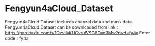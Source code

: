 # Fengyun4aCloud_Dataset
Fengyun4aCloud Dataset includes channel data and mask data.
Fengyun4aCloud Dataset can be downloaded from link：https://pan.baidu.com/s/1QzviIvKUCvruWSG6QvnRMw?pwd=fy4a Enter code：fy4a 
